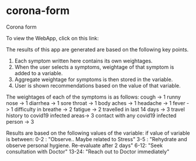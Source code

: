# corona-form
Corona form

To view the WebApp, click on this link: 

The results of this app are generated are based on the following key points.
  1. Each symptom written here contains its own weightages.
  2. When the user selects a symptoms, weightage of that symptom is added to a variable.
  3. Aggregate weightage for symptoms is then stored in the variable.
  4. User is shown recommendations based on the value of that variable.

The weightages of each of the symptoms is as follows:
  cough -> 1
  runny nose -> 1
  diarrhea -> 1
  sore throat -> 1
  body aches -> 1
  headache -> 1
  fever -> 1
  difficulty in breathe -> 2
  fatigue -> 2
  travelled in last 14 days -> 3
  travel history to covid19 infected areas-> 3
  contact with any covid19 infected person -> 3
  
  
 Results are based on the following values of the variable:
  	if value of variable is between:
      0-2 : "Observe.. Maybe related to Stress"
      3-5 : "Rehydrate and observe personal hygiene. Re-evaluate after 2 days"
      6-12: "Seek consultation with Doctor"
      13-24: "Reach out to Doctor immediately"
